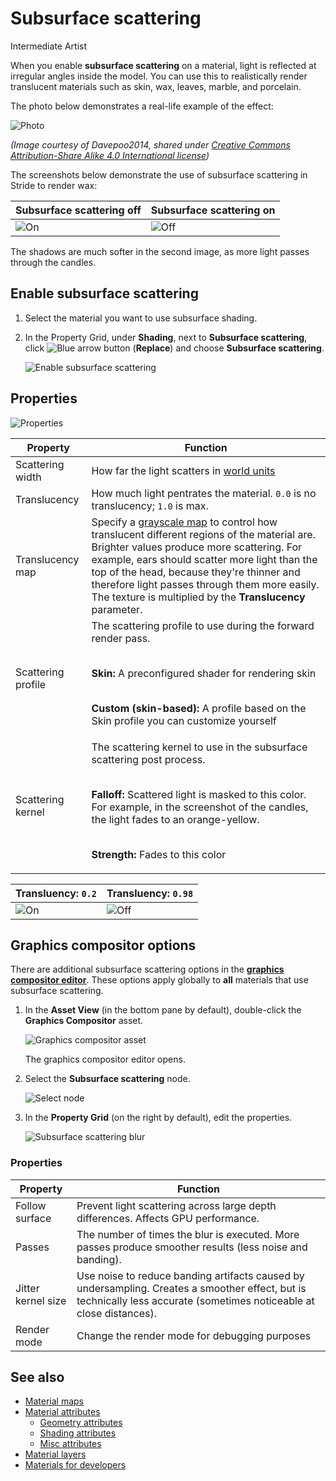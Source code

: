 # Subsurface scattering

<span class="badge text-bg-primary">Intermediate</span>
<span class="badge text-bg-success">Artist</span>

When you enable **subsurface scattering** on a material, light is reflected at irregular angles inside the model. You can use this to realistically render translucent materials such as skin, wax, leaves, marble, and porcelain.

The photo below demonstrates a real-life example of the effect:

![Photo](media/skin-subsurface-scattering-photo.jpg)

*(Image courtesy of Davepoo2014, shared under [Creative Commons Attribution-Share Alike 4.0 International license](https://creativecommons.org/licenses/by-sa/4.0/deed.en))*

The screenshots below demonstrate the use of subsurface scattering in Stride to render wax:

| Subsurface scattering off | Subsurface scattering on |
|---------------------------------|------------------------
| ![On](media/candles-ss-off.jpg) | ![Off](media/candles-ss-on.jpg) |

The shadows are much softer in the second image, as more light passes through the candles.

## Enable subsurface scattering

1. Select the material you want to use subsurface shading.

2. In the Property Grid, under **Shading**, next to **Subsurface scattering**, click ![Blue arrow button](~/manual/game-studio/media/blue-arrow-icon.png) (**Replace**) and choose **Subsurface scattering**.

    ![Enable subsurface scattering](media/enable-subsurface-scattering.png)

## Properties

![Properties](media/subsurface-scattering-properties.png)

| Property | Function |
|--------------------|--------------------
| Scattering width | How far the light scatters in [world units](../../game-studio/world-units.md) |
| Translucency | How much light pentrates the material. `0.0` is no translucency; `1.0` is max. |
| Translucency map | Specify a [grayscale map](material-maps.md) to control how translucent different regions of the material are. Brighter values produce more scattering. For example, ears should scatter more light than the top of the head, because they're thinner and therefore light passes through them more easily. The texture is multiplied by the **Translucency** parameter. |
| Scattering profile | The scattering profile to use during the forward render pass. <p><br>**Skin:** A preconfigured shader for rendering skin <p><br>**Custom (skin-based):** A profile based on the Skin profile you can customize yourself |
| Scattering kernel | The scattering kernel to use in the subsurface scattering post process. <p><br>**Falloff:** Scattered light is masked to this color. For example, in the screenshot of the candles, the light fades to an orange-yellow. <p><br>**Strength:** Fades to this color |

| Transluency: `0.2` | Transluency: `0.98` |
|-------------------------------------------|--------------------
| ![On](media/candles-translucency-02.jpg) | ![Off](media/candles-translucency-98.jpg) |

## Graphics compositor options

There are additional subsurface scattering options in the **[graphics compositor editor](../graphics-compositor/index.md)**. These options apply globally to **all** materials that use subsurface scattering.

1. In the **Asset View** (in the bottom pane by default), double-click the **Graphics Compositor** asset.

    ![Graphics compositor asset](../graphics-compositor/media/graphics-compositor-asset.png)

    The graphics compositor editor opens.

2. Select the **Subsurface scattering** node.

    ![Select node](media/select-subsurface-scattering-node.png)

3. In the **Property Grid** (on the right by default), edit the properties.

    ![Subsurface scattering blur](media/subsurface-scattering-blur-properties.png)

### Properties

| Property | Function |
|----------------|-----------
| Follow surface | Prevent light scattering across large depth differences. Affects GPU performance. |
| Passes | The number of times the blur is executed. More passes produce smoother results (less noise and banding). |
| Jitter kernel size | Use noise to reduce banding artifacts caused by undersampling. Creates a smoother effect, but is technically less accurate (sometimes noticeable at close distances). |
| Render mode | Change the render mode for debugging purposes |

## See also

* [Material maps](material-maps.md)
* [Material attributes](material-attributes.md)
    * [Geometry attributes](geometry-attributes.md)
    * [Shading attributes](shading-attributes.md)
    * [Misc attributes](misc-attributes.md)
* [Material layers](material-layers.md)
* [Materials for developers](materials-for-developers.md)